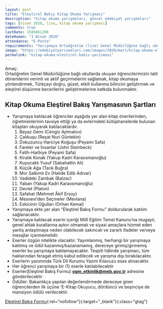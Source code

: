 ```yaml
---
layout: post
title: "Eleştirel Bakış Kitap Okuma Yarışması"
description: "kitap okuma yarışmaları, güncel edebiyat yarışmaları"
tags: [nisan 2020, lise, kitap okuma yarışması]
comments: true
lastDate: 1585861200    
dateHuman: "3 Nisan 2020"
attendance: "E-Posta"
requirements: "Yarışmaya Ortaöğretim (lise) Genel Müdürlüğüne bağlı okullarda okuyan öğrenciler katılacaktır"
image: "https://edebiyatyarismalari.com/images/2020/mart/kitap-okuma-elestirel-bakis-yarismasi.jpg"
permalink: "kitap-okuma-elestirel-bakis-yarismasi"
---
```


Amaç:  
Ortaöğretim Genel Müdürlüğüne bağlı okullarda okuyan öğrencilerimizin tatil dönemlerini verimli ve aktif geçirmelerini sağlamak, kitap okumaya yönlendirmek, Türkçeyi doğru, güzel, etkili kullanma bilincini geliştirmek ve eleştirel düşünme becerilerini geliştirmelerine katkıda bulunmaktır.  

## Kitap Okuma Eleştirel Bakış Yarışmasının Şartları
- Yarışmaya katılacak öğrenciler aşağıda yer alan kitap önerilerinden, öğretmenlerinin tavsiye ettiği ya da evlerindeki kütüphanelerde bulunan kitapları okuyarak katılacaklardır.
    1. Beyaz Gemi (Cengiz Aytmatov)
    2. Çalıkuşu (Reşat Nuri Güntekin)
    3. Dokuzuncu Hariciye Koğuşu (Peyami Safa)
    4. Fareler ve İnsanlar (John Steinbeck)
    5. Fatih-Harbiye (Peyami Safa)
    6. Kiralık Konak (Yakup Kadri Karaosmanoğlu)
    7. Kuyucaklı Yusuf (Sabahattin Ali)
    8. Küçük Ağa (Tarık Buğra)
    9. Mor Salkımlı Ev (Halide Edib Adıvar)
    10. Vadideki Zambak (Balzac)
    11. Yaban (Yakup Kadri Karaosmanoğlu)
    12. Devlet (Platon)
    13. Safahat (Mehmet Âkif Ersoy)
    14. Mesnevi’den Seçmeler (Mevlana)
    15. Eskicinin Oğulları (Orhan Kemal)
- Yarışmaya ekte yer alan “Eleştirel Bakış Formu” doldurularak katılım sağlanacaktır.
- Yarışmaya katılacak eserin içeriği Millî Eğitim Temel Kanunu’na mugayir, genel ahlak kurallarına aykırı olmamalı ve siyasi amaçlara hizmet eden yanlış anlaşılmaya neden olabilecek sakıncalı ve zararlı ifadeler ve/veya mesajlar içermemelidir.
- Eserler özgün nitelikte olacaktır. Yayımlanmış, herhangi bir yarışmaya katılmış ve ödül kazanmış/kazanamamış, dereceye girmiş/girmemiş eserler bu yarışmaya katılamayacaktır. Tespiti hâlinde yarışmacı, tüm haklarından feragat etmiş kabul edilecek ve yarışma dışı bırakılacaktır.
- Eserlerin yazımında Türk Dil Kurumu Yazım Kılavuzu esas alınacaktır.
- Her öğrenci yarışmaya bir (1) eserle katılabilecektir
- Eserler(Eleştirel Bakış Formu) **ogm_etkinlik@meb.gov.tr** adresine gönderilecektir
- Ödüller: Bakanlıkça yapılan değerlendirmede dereceye giren öğrencilerden ilk üçüne ‘E-Kitap Okuyucu, dördüncü ve beşinciye de mansiyon ödülü verilecektir.

[Eleştirel Bakış Formu](http://ogmprojeler.meb.gov.tr/Content/Uploads/Dosyalar/Ele%C5%9FtirelBak%C4%B1%C5%9FFormu.pdf?ref=edebiyatyarismalari.com){:rel="nofollow"}{:target="_blank"}{:class="gtag"}